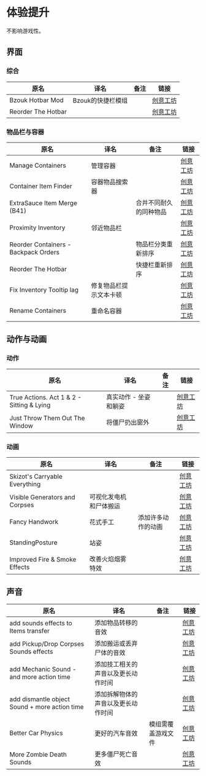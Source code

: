 # 体验提升

不影响游戏性。

## 界面

### 综合

| 原名               | 译名              | 备注 | 链接                                                                          |
| ------------------ | ----------------- | ---- | ----------------------------------------------------------------------------- |
| Bzouk Hotbar Mod   | Bzouk的快捷栏模组 |      | [创意工坊](https://steamcommunity.com/sharedfiles/filedetails/?id=2434425002) |
| Reorder The Hotbar |                   |      | [创意工坊](https://steamcommunity.com/sharedfiles/filedetails/?id=2903771337) |

### 物品栏与容器

| 原名                                 | 译名                   | 备注                   | 链接                                                                          |
| ------------------------------------ | ---------------------- | ---------------------- | ----------------------------------------------------------------------------- |
| Manage Containers                    | 管理容器               |                        | [创意工坊](https://steamcommunity.com/sharedfiles/filedetails/?id=2650547917) |
| Container Item Finder                | 容器物品搜索器         |                        | [创意工坊](https://steamcommunity.com/sharedfiles/filedetails/?id=2846623627) |
| ExtraSauce Item Merge (B41)          |                        | 合并不同耐久的同种物品 | [创意工坊](https://steamcommunity.com/sharedfiles/filedetails/?id=2593898609) |
| Proximity Inventory                  | 邻近物品栏             |                        | [创意工坊](https://steamcommunity.com/sharedfiles/filedetails/?id=2847184718) |
| Reorder Containers - Backpack Orders |                        | 物品栏分类重新排序     | [创意工坊](https://steamcommunity.com/sharedfiles/filedetails/?id=2901962885) |
| Reorder The Hotbar                   |                        | 快捷栏重新排序         | [创意工坊](https://steamcommunity.com/sharedfiles/filedetails/?id=2903771337) |
| Fix Inventory Tooltip lag            | 修复物品栏提示文本卡顿 |                        | [创意工坊](https://steamcommunity.com/sharedfiles/filedetails/?id=2915430406) |
| Rename Containers                    | 重命名容器             |                        | [创意工坊](https://steamcommunity.com/sharedfiles/filedetails/?id=2880687295) |

## 动作与动画

### 动作

| 原名                                      | 译名                  | 备注 | 链接                                                                          |
| ----------------------------------------- | --------------------- | ---- | ----------------------------------------------------------------------------- |
| True Actions. Act 1 & 2 - Sitting & Lying | 真实动作 - 坐姿和躺姿 |      | [创意工坊](https://steamcommunity.com/sharedfiles/filedetails/?id=2487022075) |
| Just Throw Them Out The Window            | 将僵尸扔出窗外        |      | [创意工坊](https://steamcommunity.com/sharedfiles/filedetails/?id=2659216714) |

### 动画

| 原名                           | 译名                   | 备注               | 链接                                                                          |
| ------------------------------ | ---------------------- | ------------------ | ----------------------------------------------------------------------------- |
| Skizot's Carryable Everything  |                        |                    | [创意工坊](https://steamcommunity.com/sharedfiles/filedetails/?id=2921029369) |
| Visible Generators and Corpses | 可视化发电机和尸体搬运 |                    | [创意工坊](https://steamcommunity.com/sharedfiles/filedetails/?id=2809719515) |
| Fancy Handwork                 | 花式手工               | 添加许多动作的动画 | [创意工坊](https://steamcommunity.com/sharedfiles/filedetails/?id=2904920097) |
| StandingPosture                | 站姿                   |                    | [创意工坊](https://steamcommunity.com/sharedfiles/filedetails/?id=2941053465) |
| Improved Fire & Smoke Effects  | 改善火焰烟雾特效       |                    | [创意工坊](https://steamcommunity.com/sharedfiles/filedetails/?id=2645975408) |

## 声音

| 原名                                          | 译名                               | 备注               | 链接                                                                          |
| --------------------------------------------- | ---------------------------------- | ------------------ | ----------------------------------------------------------------------------- |
| add sounds effects to Items transfer          | 添加物品转移的音效                 |                    | [创意工坊](https://steamcommunity.com/sharedfiles/filedetails/?id=2840177363) |
| add Pickup/Drop Corpses Sounds effects        | 添加搬运或丢弃尸体的音效           |                    | [创意工坊](https://steamcommunity.com/sharedfiles/filedetails/?id=2811441212) |
| add Mechanic Sound - and more action time     | 添加技工相关的声音以及更长动作时间 |                    | [创意工坊](https://steamcommunity.com/sharedfiles/filedetails/?id=2738293620) |
| add dismantle object Sound + more action time | 添加拆解物体的声音以及更长动作时间 |                    | [创意工坊](https://steamcommunity.com/sharedfiles/filedetails/?id=2802234947) |
| Better Car Physics                            | 更好的汽车音效                     | 模组需覆盖游戏文件 | [创意工坊](https://steamcommunity.com/sharedfiles/filedetails/?id=2909035179) |
| More Zombie Death Sounds                      | 更多僵尸死亡音效                   |                    | [创意工坊](https://steamcommunity.com/sharedfiles/filedetails/?id=2925666054) |
